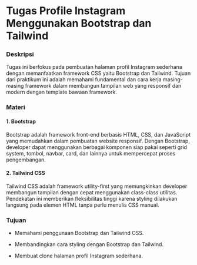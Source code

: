 # Tugas Profile Instagram Menggunakan Bootstrap dan Tailwind
### Deskripsi

Tugas ini berfokus pada pembuatan halaman profil Instagram sederhana dengan memanfaatkan framework CSS yaitu Bootstrap dan Tailwind.
Tujuan dari praktikum ini adalah memahami fundamental dan cara kerja masing-masing framework dalam membangun tampilan web yang responsif dan modern dengan template bawaan framework.

### Materi
#### 1. Bootstrap

Bootstrap adalah framework front-end berbasis HTML, CSS, dan JavaScript yang memudahkan dalam pembuatan website responsif.
Dengan Bootstrap, developer dapat menggunakan berbagai komponen siap pakai seperti grid system, tombol, navbar, card, dan lainnya untuk mempercepat proses pengembangan.

#### 2. Tailwind CSS

Tailwind CSS adalah framework utility-first yang memungkinkan developer membangun tampilan dengan cepat menggunakan class-class utilitas.
Pendekatan ini memberikan fleksibilitas tinggi karena styling dilakukan langsung pada elemen HTML tanpa perlu menulis CSS manual.

### Tujuan

- Memahami penggunaan Bootstrap dan Tailwind CSS.

- Membandingkan cara styling dengan Bootstrap dan Tailwind.

- Membuat clone halaman profil Instagram sederhana.

